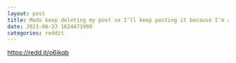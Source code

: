 ```yaml
--- 
layout: post 
title: Mods keep deleting my post so I’ll keep posting it because I’m a true APE 🦍. To all the Rick and Morty Fans, come together and support WEN for their decision on partnering with Rick and Morty! Ape army unite and buy WEN! 
date: 2021-06-23 1624471998 
categories: reddit 
--- 
```

https://redd.it/o6ikqb